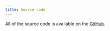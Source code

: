 ```yaml
---
title: Source code
---
```



All of the source code is available on the <a href="http://github.com/pa00k">GitHub<a>.

